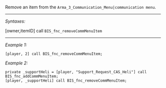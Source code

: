 Remove an item from the `Arma_3_Communication_Menu|communication menu`.


---
*Syntaxes:*

[owner,itemID] call `BIS_fnc_removeCommMenuItem`

---
*Example 1:*

```sqf
[player, 2] call BIS_fnc_removeCommMenuItem;
```

*Example 2:*

```sqf
private _supportHeli = [player, "Support_Request_CAS_Heli"] call BIS_fnc_addCommMenuItem;
[player, _supportHeli] call BIS_fnc_removeCommMenuItem;
```